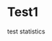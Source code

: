 # Test1
test statistics
<!Doctype html>
<html xmlns=http://www.w3.org/1999/xhtml>
<title>test1 github</title>
